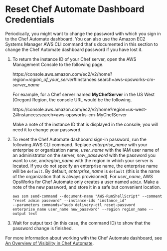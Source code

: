 # Reset Chef Automate Dashboard Credentials<a name="opscm-resetchefcreds"></a>

Periodically, you might want to change the password with which you sign in to the Chef Automate dashboard\. You can also use the Amazon EC2 Systems Manager AWS CLI command that's documented in this section to change the Chef Automate dashboard password if you have lost it\. 

1. To return the instance ID of your Chef server, open the AWS Management Console to the following page\. 

   https://console\.aws\.amazon\.com/ec2/v2/home?region=*region\_of\_your\_server*\#Instances:search=aws\-opsworks\-cm\-*server\_name*

   For example, for a Chef server named **MyChefServer** in the US West \(Oregon\) Region, the console URL would be the following\.

   https://console\.aws\.amazon\.com/ec2/v2/home?region=us\-west\-2\#Instances:search=aws\-opsworks\-cm\-MyChefServer

   Make a note of the instance ID that is displayed in the console; you will need it to change your password\.

1. To reset the Chef Automate dashboard sign\-in password, run the following AWS CLI command\. Replace *enterprise\_name* with your enterprise or organization name, *user\_name* with the IAM user name of an administrator on the server, *new\_password* with the password you want to use, and*region\_name* with the region in which your server is located\. If you do not specify an enterprise name, the enterprise name will be `default`\. By default, *enterprise\_name* is `default` \(this is the name of the organization that is always provisioned\)\. For *user\_name*, AWS OpsWorks for Chef Automate only creates a user named `admin`\. Make a note of the new password, and store it in a safe but convenient location\.

   ```
   aws ssm send-command --document-name "AWS-RunShellScript" --comment "reset admin password" --instance-ids "instance_id" 
   --parameters commands="sudo delivery-ctl reset-password enterprise_name user_name new_password" --region region_name --output text
   ```

1. Wait for output text \(in this case, the command ID\) to show that the password change is finished\.

For more information about working with the Chef Automate dashboard, see [An Overview of Visibility in Chef Automate](https://docs.chef.io/visibility.html)\.